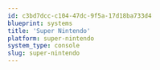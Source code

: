```yaml
---
id: c3bd7dcc-c104-47dc-9f5a-17d18ba733d4
blueprint: systems
title: 'Super Nintendo'
platform: super-nintendo
system_type: console
slug: super-nintendo
---
```

